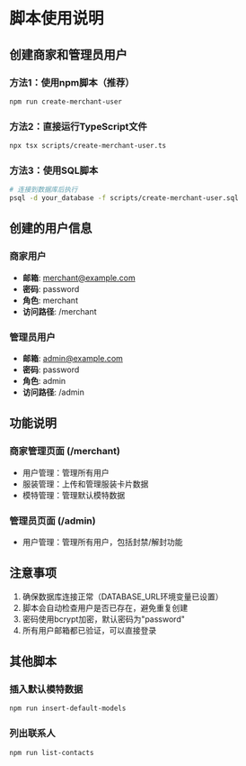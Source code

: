 # 脚本使用说明

## 创建商家和管理员用户

### 方法1：使用npm脚本（推荐）

```bash
npm run create-merchant-user
```

### 方法2：直接运行TypeScript文件

```bash
npx tsx scripts/create-merchant-user.ts
```

### 方法3：使用SQL脚本

```bash
# 连接到数据库后执行
psql -d your_database -f scripts/create-merchant-user.sql
```

## 创建的用户信息

### 商家用户
- **邮箱**: merchant@example.com
- **密码**: password
- **角色**: merchant
- **访问路径**: /merchant

### 管理员用户
- **邮箱**: admin@example.com
- **密码**: password
- **角色**: admin
- **访问路径**: /admin

## 功能说明

### 商家管理页面 (/merchant)
- 用户管理：管理所有用户
- 服装管理：上传和管理服装卡片数据
- 模特管理：管理默认模特数据

### 管理员页面 (/admin)
- 用户管理：管理所有用户，包括封禁/解封功能

## 注意事项

1. 确保数据库连接正常（DATABASE_URL环境变量已设置）
2. 脚本会自动检查用户是否已存在，避免重复创建
3. 密码使用bcrypt加密，默认密码为"password"
4. 所有用户邮箱都已验证，可以直接登录

## 其他脚本

### 插入默认模特数据
```bash
npm run insert-default-models
```

### 列出联系人
```bash
npm run list-contacts
``` 